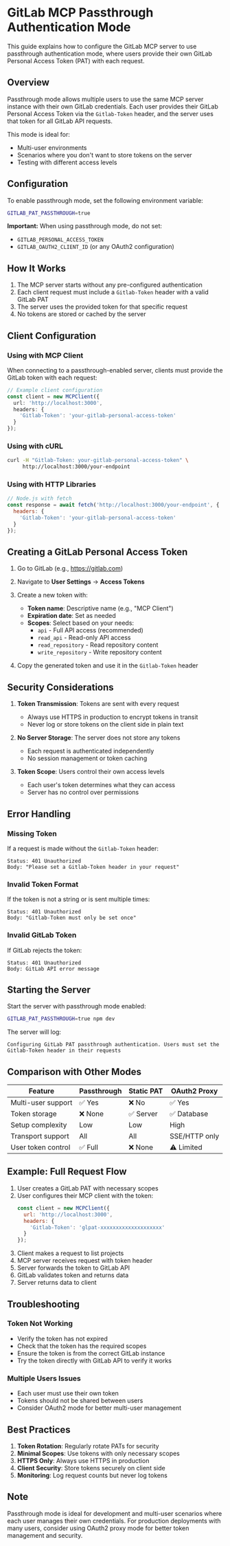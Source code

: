 # GitLab MCP Passthrough Authentication Mode

This guide explains how to configure the GitLab MCP server to use passthrough authentication mode, where users provide their own GitLab Personal Access Token (PAT) with each request.

## Overview

Passthrough mode allows multiple users to use the same MCP server instance with their own GitLab credentials. Each user provides their GitLab Personal Access Token via the `Gitlab-Token` header, and the server uses that token for all GitLab API requests.

This mode is ideal for:
- Multi-user environments
- Scenarios where you don't want to store tokens on the server
- Testing with different access levels

## Configuration

To enable passthrough mode, set the following environment variable:

```bash
GITLAB_PAT_PASSTHROUGH=true
```

**Important:** When using passthrough mode, do not set:
- `GITLAB_PERSONAL_ACCESS_TOKEN`
- `GITLAB_OAUTH2_CLIENT_ID` (or any OAuth2 configuration)

## How It Works

1. The MCP server starts without any pre-configured authentication
2. Each client request must include a `Gitlab-Token` header with a valid GitLab PAT
3. The server uses the provided token for that specific request
4. No tokens are stored or cached by the server

## Client Configuration

### Using with MCP Client

When connecting to a passthrough-enabled server, clients must provide the GitLab token with each request:

```typescript
// Example client configuration
const client = new MCPClient({
  url: 'http://localhost:3000',
  headers: {
    'Gitlab-Token': 'your-gitlab-personal-access-token'
  }
});
```

### Using with cURL

```bash
curl -H "Gitlab-Token: your-gitlab-personal-access-token" \
     http://localhost:3000/your-endpoint
```

### Using with HTTP Libraries

```javascript
// Node.js with fetch
const response = await fetch('http://localhost:3000/your-endpoint', {
  headers: {
    'Gitlab-Token': 'your-gitlab-personal-access-token'
  }
});
```

## Creating a GitLab Personal Access Token

1. Go to GitLab (e.g., https://gitlab.com)
2. Navigate to **User Settings** → **Access Tokens**
3. Create a new token with:
   - **Token name**: Descriptive name (e.g., "MCP Client")
   - **Expiration date**: Set as needed
   - **Scopes**: Select based on your needs:
     - `api` - Full API access (recommended)
     - `read_api` - Read-only API access
     - `read_repository` - Read repository content
     - `write_repository` - Write repository content

4. Copy the generated token and use it in the `Gitlab-Token` header

## Security Considerations

1. **Token Transmission**: Tokens are sent with every request
   - Always use HTTPS in production to encrypt tokens in transit
   - Never log or store tokens on the client side in plain text

2. **No Server Storage**: The server does not store any tokens
   - Each request is authenticated independently
   - No session management or token caching

3. **Token Scope**: Users control their own access levels
   - Each user's token determines what they can access
   - Server has no control over permissions

## Error Handling

### Missing Token
If a request is made without the `Gitlab-Token` header:
```
Status: 401 Unauthorized
Body: "Please set a Gitlab-Token header in your request"
```

### Invalid Token Format
If the token is not a string or is sent multiple times:
```
Status: 401 Unauthorized
Body: "Gitlab-Token must only be set once"
```

### Invalid GitLab Token
If GitLab rejects the token:
```
Status: 401 Unauthorized
Body: GitLab API error message
```

## Starting the Server

Start the server with passthrough mode enabled:

```bash
GITLAB_PAT_PASSTHROUGH=true npm dev
```

The server will log:
```
Configuring GitLab PAT passthrough authentication. Users must set the Gitlab-Token header in their requests
```

## Comparison with Other Modes

| Feature | Passthrough | Static PAT | OAuth2 Proxy |
|---------|------------|------------|--------------|
| Multi-user support | ✅ Yes | ❌ No | ✅ Yes |
| Token storage | ❌ None | ✅ Server | ✅ Database |
| Setup complexity | Low | Low | High |
| Transport support | All | All | SSE/HTTP only |
| User token control | ✅ Full | ❌ None | ⚠️ Limited |

## Example: Full Request Flow

1. User creates a GitLab PAT with necessary scopes
2. User configures their MCP client with the token:
   ```javascript
   const client = new MCPClient({
     url: 'http://localhost:3000',
     headers: {
       'Gitlab-Token': 'glpat-xxxxxxxxxxxxxxxxxxxx'
     }
   });
   ```
3. Client makes a request to list projects
4. MCP server receives request with token header
5. Server forwards the token to GitLab API
6. GitLab validates token and returns data
7. Server returns data to client

## Troubleshooting

### Token Not Working
- Verify the token has not expired
- Check that the token has the required scopes
- Ensure the token is from the correct GitLab instance
- Try the token directly with GitLab API to verify it works

### Multiple Users Issues
- Each user must use their own token
- Tokens should not be shared between users
- Consider OAuth2 mode for better multi-user management

## Best Practices

1. **Token Rotation**: Regularly rotate PATs for security
2. **Minimal Scopes**: Use tokens with only necessary scopes
3. **HTTPS Only**: Always use HTTPS in production
4. **Client Security**: Store tokens securely on client side
5. **Monitoring**: Log request counts but never log tokens

## Note

Passthrough mode is ideal for development and multi-user scenarios where each user manages their own credentials. For production deployments with many users, consider using OAuth2 proxy mode for better token management and security.
